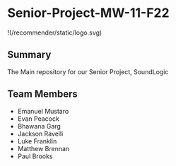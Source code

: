 # Senior-Project-MW-11-F22
!(/recommender/static/logo.svg)

## Summary
The Main repository for our Senior Project, SoundLogic

## Team Members
- Emanuel Mustaro
- Evan Peacock
- Bhawana Garg
- Jackson Ravelli
- Luke Franklin
- Matthew Brennan
- Paul Brooks
